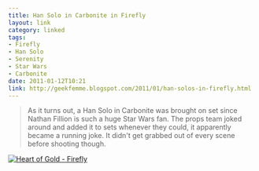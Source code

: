 ```yaml
---
title: Han Solo in Carbonite in Firefly
layout: link
category: linked
tags:
- Firefly
- Han Solo
- Serenity
- Star Wars
- Carbonite
date: 2011-01-12T10:21
link: http://geekfemme.blogspot.com/2011/01/han-solos-in-firefly.html
---
```


> As it turns out, a Han Solo in Carbonite was brought on set since Nathan Fillion is such a huge Star Wars fan.  The props team joked around and added it to sets whenever they could, it apparently became a running joke.  It didn't get grabbed out of every scene before shooting though. 

<div class="inline illustration">
	<a href="http://mylesbraithwaite.com/media/uploads/posts/2011-01-12-han-solo-in-carbonite-in-firefly/heart-of-gold-firefly-large.jpg" title="Heart of Gold - Firefly">
		<img src="http://mylesbraithwaite.com/media/uploads/posts/2011-01-12-han-solo-in-carbonite-in-firefly/heart-of-gold-firefly-small.jpg" alt="Heart of Gold - Firefly">
	</a>
</div>